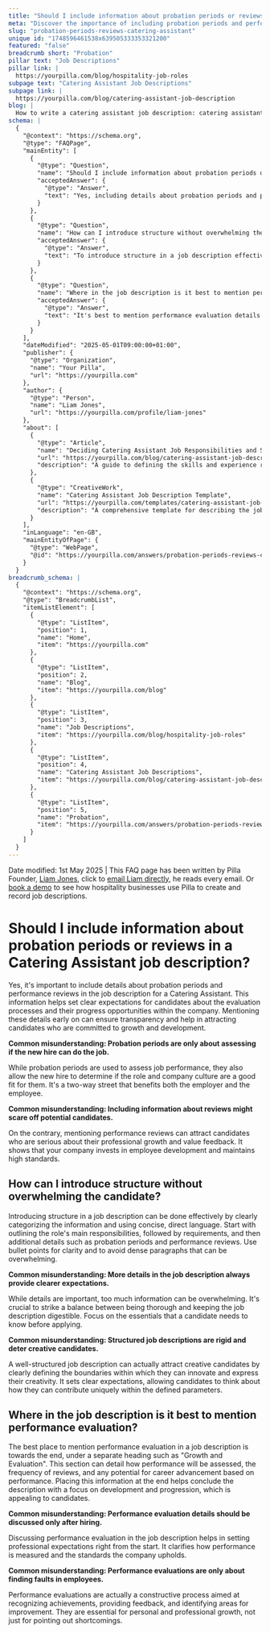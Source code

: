 ```yaml
---
title: "Should I include information about probation periods or reviews in a Catering Assistant job description?"
meta: "Discover the importance of including probation periods and performance reviews in a Catering Assistant job description for transparency and attracting growth-focused candidates."
slug: "probation-periods-reviews-catering-assistant"
unique id: "1748596461538x639505333353321200"
featured: "false"
breadcrumb short: "Probation"
pillar text: "Job Descriptions"
pillar link: |
  https://yourpilla.com/blog/hospitality-job-roles
subpage text: "Catering Assistant Job Descriptions"
subpage link: |
  https://yourpilla.com/blog/catering-assistant-job-description
blog: |
  How to write a catering assistant job description: catering assistant job description template included.
schema: |
  {
    "@context": "https://schema.org",
    "@type": "FAQPage",
    "mainEntity": [
      {
        "@type": "Question",
        "name": "Should I include information about probation periods or reviews in a Catering Assistant job description?",
        "acceptedAnswer": {
          "@type": "Answer",
          "text": "Yes, including details about probation periods and performance reviews in a Catering Assistant job description is important. These details set clear expectations for candidates regarding evaluation processes and progression opportunities within the company. Transparency in these areas is crucial for attracting candidates who are dedicated to personal and professional growth."
        }
      },
      {
        "@type": "Question",
        "name": "How can I introduce structure without overwhelming the candidate?",
        "acceptedAnswer": {
          "@type": "Answer",
          "text": "To introduce structure in a job description effectively, outline the role's main responsibilities first, followed by requirements, and additional details like probation periods and performance reviews. Utilise bullet points to enhance clarity and avoid overwhelming candidates with dense text. Aim to provide essential information that is necessary for candidates before applying, maintaining a balance between being thorough and succinct."
        }
      },
      {
        "@type": "Question",
        "name": "Where in the job description is it best to mention performance evaluation?",
        "acceptedAnswer": {
          "@type": "Answer",
          "text": "It's best to mention performance evaluation details towards the end of a job description under a separate heading like 'Growth and Evaluation'. This section should detail how performance will be assessed, the frequency of reviews, and potential for career advancement based on performance. Placing this information at the end focuses on development and progression, appealing to candidates."
        }
      }
    ],
    "dateModified": "2025-05-01T09:00:00+01:00",
    "publisher": {
      "@type": "Organization",
      "name": "Your Pilla",
      "url": "https://yourpilla.com"
    },
    "author": {
      "@type": "Person",
      "name": "Liam Jones",
      "url": "https://yourpilla.com/profile/liam-jones"
    },
    "about": [
      {
        "@type": "Article",
        "name": "Deciding Catering Assistant Job Responsibilities and Skills",
        "url": "https://yourpilla.com/blog/catering-assistant-job-description",
        "description": "A guide to defining the skills and experience required for a Catering Assistant, helping employers craft effective job descriptions."
      },
      {
        "@type": "CreativeWork",
        "name": "Catering Assistant Job Description Template",
        "url": "https://yourpilla.com/templates/catering-assistant-job-description",
        "description": "A comprehensive template for describing the job role, responsibilities, and required qualifications of a Catering Assistant."
      }
    ],
    "inLanguage": "en-GB",
    "mainEntityOfPage": {
      "@type": "WebPage",
      "@id": "https://yourpilla.com/answers/probation-periods-reviews-catering-assistant"
    }
  }
breadcrumb_schema: |
  {
    "@context": "https://schema.org",
    "@type": "BreadcrumbList",
    "itemListElement": [
      {
        "@type": "ListItem",
        "position": 1,
        "name": "Home",
        "item": "https://yourpilla.com"
      },
      {
        "@type": "ListItem",
        "position": 2,
        "name": "Blog",
        "item": "https://yourpilla.com/blog"
      },
      {
        "@type": "ListItem",
        "position": 3,
        "name": "Job Descriptions",
        "item": "https://yourpilla.com/blog/hospitality-job-roles"
      },
      {
        "@type": "ListItem",
        "position": 4,
        "name": "Catering Assistant Job Descriptions",
        "item": "https://yourpilla.com/blog/catering-assistant-job-description"
      },
      {
        "@type": "ListItem",
        "position": 5,
        "name": "Probation",
        "item": "https://yourpilla.com/answers/probation-periods-reviews-catering-assistant"
      }
    ]
  }
---
```


Date modified: 1st May 2025 | This FAQ page has been written by Pilla Founder, [Liam Jones](https://yourpilla.com/profile/liam-jones), click to [email Liam directly](https://mailto:liam@yourpilla.com), he reads every email. Or [book a demo](https://calendly.com/pilla/demo) to see how hospitality businesses use Pilla to create and record job descriptions.

# Should I include information about probation periods or reviews in a Catering Assistant job description?

Yes, it's important to include details about probation periods and performance reviews in the job description for a Catering Assistant. This information helps set clear expectations for candidates about the evaluation processes and their progress opportunities within the company. Mentioning these details early on can ensure transparency and help in attracting candidates who are committed to growth and development.

**Common misunderstanding: Probation periods are only about assessing if the new hire can do the job.**

While probation periods are used to assess job performance, they also allow the new hire to determine if the role and company culture are a good fit for them. It's a two-way street that benefits both the employer and the employee.

**Common misunderstanding: Including information about reviews might scare off potential candidates.**

On the contrary, mentioning performance reviews can attract candidates who are serious about their professional growth and value feedback. It shows that your company invests in employee development and maintains high standards.

## How can I introduce structure without overwhelming the candidate?

Introducing structure in a job description can be done effectively by clearly categorizing the information and using concise, direct language. Start with outlining the role's main responsibilities, followed by requirements, and then additional details such as probation periods and performance reviews. Use bullet points for clarity and to avoid dense paragraphs that can be overwhelming.

**Common misunderstanding: More details in the job description always provide clearer expectations.**

While details are important, too much information can be overwhelming. It's crucial to strike a balance between being thorough and keeping the job description digestible. Focus on the essentials that a candidate needs to know before applying.

**Common misunderstanding: Structured job descriptions are rigid and deter creative candidates.**

A well-structured job description can actually attract creative candidates by clearly defining the boundaries within which they can innovate and express their creativity. It sets clear expectations, allowing candidates to think about how they can contribute uniquely within the defined parameters.

## Where in the job description is it best to mention performance evaluation?

The best place to mention performance evaluation in a job description is towards the end, under a separate heading such as "Growth and Evaluation". This section can detail how performance will be assessed, the frequency of reviews, and any potential for career advancement based on performance. Placing this information at the end helps conclude the description with a focus on development and progression, which is appealing to candidates.

**Common misunderstanding: Performance evaluation details should be discussed only after hiring.**

Discussing performance evaluation in the job description helps in setting professional expectations right from the start. It clarifies how performance is measured and the standards the company upholds.

**Common misunderstanding: Performance evaluations are only about finding faults in employees.**

Performance evaluations are actually a constructive process aimed at recognizing achievements, providing feedback, and identifying areas for improvement. They are essential for personal and professional growth, not just for pointing out shortcomings.